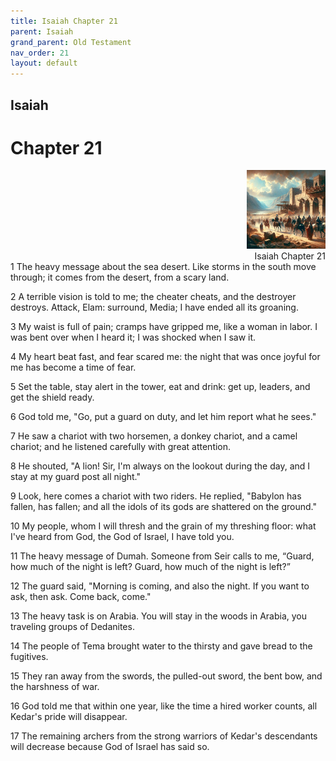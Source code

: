 ```yaml
---
title: Isaiah Chapter 21
parent: Isaiah
grand_parent: Old Testament
nav_order: 21
layout: default
---
```


## Isaiah

# Chapter 21

<div style="clear: both; text-align: right;">
    <img src="/assets/Image/Isaiah/500/21.jpg" alt="Isaiah Chapter 21" class="chapter-image" style="max-width: 25%; height: auto;"/>
    <figcaption style="font-size: 14px;">Isaiah Chapter 21</figcaption>
</div>
1 The heavy message about the sea desert. Like storms in the south move through; it comes from the desert, from a scary land.

2 A terrible vision is told to me; the cheater cheats, and the destroyer destroys. Attack, Elam: surround, Media; I have ended all its groaning.

3 My waist is full of pain; cramps have gripped me, like a woman in labor. I was bent over when I heard it; I was shocked when I saw it.

4 My heart beat fast, and fear scared me: the night that was once joyful for me has become a time of fear.

5 Set the table, stay alert in the tower, eat and drink: get up, leaders, and get the shield ready.

6 God told me, "Go, put a guard on duty, and let him report what he sees."

7 He saw a chariot with two horsemen, a donkey chariot, and a camel chariot; and he listened carefully with great attention.

8 He shouted, "A lion! Sir, I'm always on the lookout during the day, and I stay at my guard post all night."

9 Look, here comes a chariot with two riders. He replied, "Babylon has fallen, has fallen; and all the idols of its gods are shattered on the ground."

10 My people, whom I will thresh and the grain of my threshing floor: what I've heard from God, the God of Israel, I have told you.

11 The heavy message of Dumah. Someone from Seir calls to me, “Guard, how much of the night is left? Guard, how much of the night is left?”

12 The guard said, "Morning is coming, and also the night. If you want to ask, then ask. Come back, come."

13 The heavy task is on Arabia. You will stay in the woods in Arabia, you traveling groups of Dedanites.

14 The people of Tema brought water to the thirsty and gave bread to the fugitives.

15 They ran away from the swords, the pulled-out sword, the bent bow, and the harshness of war.

16 God told me that within one year, like the time a hired worker counts, all Kedar's pride will disappear.

17 The remaining archers from the strong warriors of Kedar's descendants will decrease because God of Israel has said so.


